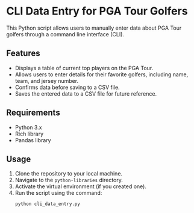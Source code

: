 # CLI Data Entry for PGA Tour Golfers

This Python script allows users to manually enter data about PGA Tour golfers through a command line interface (CLI). 

## Features

- Displays a table of current top players on the PGA Tour.
- Allows users to enter details for their favorite golfers, including name, team, and jersey number.
- Confirms data before saving to a CSV file.
- Saves the entered data to a CSV file for future reference.

## Requirements

- Python 3.x
- Rich library
- Pandas library

## Usage

1. Clone the repository to your local machine.
2. Navigate to the `python-libraries` directory.
3. Activate the virtual environment (if you created one).
4. Run the script using the command:
   ```bash
   python cli_data_entry.py